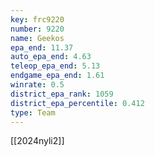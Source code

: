 ```yaml
---
key: frc9220
number: 9220
name: Geekos
epa_end: 11.37
auto_epa_end: 4.63
teleop_epa_end: 5.13
endgame_epa_end: 1.61
winrate: 0.5
district_epa_rank: 1059
district_epa_percentile: 0.412
type: Team
---
```

[[2024nyli2]]
